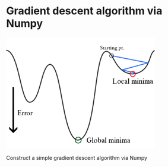 # Gradient descent algorithm via Numpy

![Pictures](Pictures/minima.png)

Construct a simple gradient descent algorithm via Numpy
